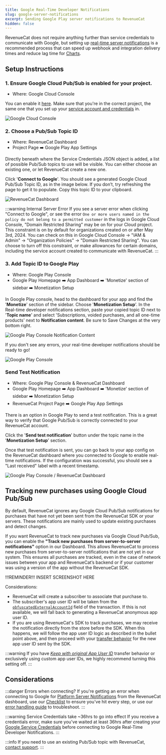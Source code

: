 ```yaml
---
title: Google Real-Time Developer Notifications
slug: google-server-notifications
excerpt: Sending Google Play server notifications to RevenueCat
hidden: false
---
```


RevenueCat does not require anything further than service credentials to communicate with Google, but setting up [real-time server notifications](https://developer.android.com/google/play/billing/realtime_developer_notifications) is a recommended process that can speed up webhook and integration delivery times and reduce lag time for [Charts](/dashboard-and-metrics/charts).

<YouTubeEmbed videoId="hWub02tNdJ0" title="Setting Up Google Real-Time Developer Notifications" />

## Setup Instructions

### 1. Ensure Google Cloud Pub/Sub is enabled for your project.

- Where: Google Cloud Console

You can enable it [here](https://console.cloud.google.com/flows/enableapi?apiid=pubsub). Make sure that you're in the correct project, the same one that you set up your [service account and credentials](/service-credentials/creating-play-service-credentials) in.

![Google Cloud Console](/images/b4cf119-Dev_Step1_b3da8ed237d19e23f6fe1af40fdedd6a.gif)

### 2. Choose a Pub/Sub Topic ID

- Where: RevenueCat Dashboard
- Project Page ➡️ Google Play App Settings

Directly beneath where the Service Credentials JSON object is added, a list of possible Pub/Sub topics to use will be visible. You can either choose an existing one, or let RevenueCat create a new one.

Click '**Connect to Google**'. You should see a generated Google Cloud Pub/Sub Topic ID, as in the image below. If you don’t, try refreshing the page to get it to populate. Copy this topic ID to your clipboard.

![RevenueCat Dashboard](/images/8d0e5d0-Dev_Step2_fc39cfd1d9ab37940d3a02cc8054aa4d.gif)

:::warning Internal Server Error
If you see a server error when clicking "Connect to Google", or see the error `One or more users named in the policy do not belong to a permitted customer` in the logs in Google Cloud Console, "Domain Restricted Sharing" may be on for your Cloud project. This constraint is on by default for organizations created on or after May 3rd, 2024. You can check on this in Google Cloud Console -> "IAM & Admin" -> "Organization Policies" -> "Domain Restricted Sharing". You can choose to turn off this constraint, or make allowances for certain domains, including the service account created to communicate with RevenueCat.
:::

### 3. Add Topic ID to Google Play

- Where: Google Play Console
- Google Play Homepage ➡️ App Dashboard ➡️ 'Monetize' section of sidebar ➡️ Monetization Setup

In Google Play console, head to the dashboard for your app and find the '**Monetize**' section of the sidebar. Choose '**Monetization Setup**'. In the Real-time developer notifications section, paste your copied topic ID next to '**Topic name**' and select 'Subscriptions, voided purchases, and all one-time products' next to **Notification content**. Be sure to Save Changes at the very bottom right.

![Google Play Console Notification Content](/images/google-play-real-time-notifications-type-choice.png)

If you don't see any errors, your real-time developer notifications should be ready to go!

![Google Play Console](/images/f875306-Dev_Step3_f9c1d3bc6e48e001f4b1d7b6d5a92b6e.gif)

### Send Test Notification

- Where: Google Play Console & RevenueCat Dashboard
- Google Play Homepage ➡️ App Dashboard ➡️ 'Monetize' section of sidebar ➡️ Monetization Setup
- RevenueCat Project Page ➡️ Google Play App Settings

There is an option in Google Play to send a test notification. This is a great way to verify that Google Pub/Sub is correctly connected to your RevenueCat account.

Click the '**Send test notification**' button under the topic name in the '**Monetization Setup**' section.

Once that test notification is sent, you can go back to your app config on the RevenueCat dashboard where you connected to Google to enable real-time notifications. If the configuration was successful, you should see a "Last received" label with a recent timestamp.

![Google Play Console / RevenueCat Dashboard](/images/f97e8f5-TestNotif_0bce9b9a2dfb308f559aca6b662b3f63.gif)


## Tracking new purchases using Google Cloud Pub/Sub
By default, RevenueCat ignores any Google Cloud Pub/Sub notifications for purchases that have not yet been sent from the RevenueCat SDK or your servers. These notifications are mainly used to update existing purchases and detect changes.

If you want RevenueCat to track new purchases via Google Cloud Pub/Sub, you can enable the **"Track new purchases from server-to-server notifications"** option in our Dashboard. This allows RevenueCat to process new purchases from server-to-server notifications that are not yet in our system. This ensures all purchases are tracked, even in the case of network issues between your app and RevenueCat’s backend or if your customer was using a version of the app without the RevenueCat SDK.

!!!REMINDER!!! INSERT SCREENSHOT HERE

Considerations:
* RevenueCat will create a subscriber to associate that purchase to.
* The subscriber's app user ID will be taken from the [`obfuscatedExternalAccountId`](https://developers.google.com/android-publisher/api-ref/rest/v3/purchases.subscriptionsv2#externalaccountidentifiers) field of the transaction. If this is not available, we will fall back to generating a RevenueCat anonymous app user ID. 
* If you are using RevenueCat's SDK to track purchases, we may receive the notification directly from the store before the SDK. When this happens, we will follow the app user ID logic as described in the bullet point above, and then proceed with your [transfer behavior](/getting-started/restoring-purchases) for the new app user ID sent by the SDK.

:::warning
If you have [*Keep with original App User ID*](/getting-started/restoring-purchases#keep-with-original-app-user-id) transfer behavior or exclusively using custom app user IDs, we highly recommend turning this setting off.
:::

## Considerations

:::danger Errors when connecting?
If you're getting an error when connecting to Google for [Platform Server Notifications](/platform-resources/server-notifications/google-server-notifications) from the RevenueCat dashboard, use our [Checklist](/service-credentials/creating-play-service-credentials/google-play-checklists#google-real-time-developer-notifications-checklist) to ensure you've hit every step, or use our [error handling guide](/service-credentials/creating-play-service-credentials#error-handling) to troubleshoot.
:::

:::warning Service Credentials take ~36hrs to go into effect
If you receive a credentials error, make sure you've waited at least 36hrs after creating your [Google Service Credentials](/service-credentials/creating-play-service-credentials) before connecting to Google Real-Time Developer Notifications.
:::

:::info
If you need to use an existing Pub/Sub topic with RevenueCat, [contact support](https://app.revenuecat.com/settings/support).
:::
